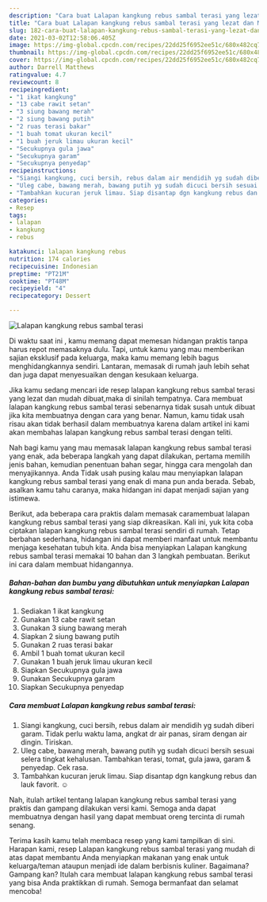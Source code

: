 ```yaml
---
description: "Cara buat Lalapan kangkung rebus sambal terasi yang lezat dan Mudah Dibuat"
title: "Cara buat Lalapan kangkung rebus sambal terasi yang lezat dan Mudah Dibuat"
slug: 182-cara-buat-lalapan-kangkung-rebus-sambal-terasi-yang-lezat-dan-mudah-dibuat
date: 2021-03-02T12:58:06.405Z
image: https://img-global.cpcdn.com/recipes/22dd25f6952ee51c/680x482cq70/lalapan-kangkung-rebus-sambal-terasi-foto-resep-utama.jpg
thumbnail: https://img-global.cpcdn.com/recipes/22dd25f6952ee51c/680x482cq70/lalapan-kangkung-rebus-sambal-terasi-foto-resep-utama.jpg
cover: https://img-global.cpcdn.com/recipes/22dd25f6952ee51c/680x482cq70/lalapan-kangkung-rebus-sambal-terasi-foto-resep-utama.jpg
author: Darrell Matthews
ratingvalue: 4.7
reviewcount: 8
recipeingredient:
- "1 ikat kangkung"
- "13 cabe rawit setan"
- "3 siung bawang merah"
- "2 siung bawang putih"
- "2 ruas terasi bakar"
- "1 buah tomat ukuran kecil"
- "1 buah jeruk limau ukuran kecil"
- "Secukupnya gula jawa"
- "Secukupnya garam"
- "Secukupnya penyedap"
recipeinstructions:
- "Siangi kangkung, cuci bersih, rebus dalam air mendidih yg sudah diberi garam. Tidak perlu waktu lama, angkat dr air panas, siram dengan air dingin. Tiriskan."
- "Uleg cabe, bawang merah, bawang putih yg sudah dicuci bersih sesuai selera tingkat kehalusan. Tambahkan terasi, tomat, gula jawa, garam &amp; penyedap. Cek rasa."
- "Tambahkan kucuran jeruk limau. Siap disantap dgn kangkung rebus dan lauk favorit. ☺"
categories:
- Resep
tags:
- lalapan
- kangkung
- rebus

katakunci: lalapan kangkung rebus 
nutrition: 174 calories
recipecuisine: Indonesian
preptime: "PT21M"
cooktime: "PT48M"
recipeyield: "4"
recipecategory: Dessert

---
```



![Lalapan kangkung rebus sambal terasi](https://img-global.cpcdn.com/recipes/22dd25f6952ee51c/680x482cq70/lalapan-kangkung-rebus-sambal-terasi-foto-resep-utama.jpg)

Di waktu  saat ini , kamu memang dapat memesan hidangan praktis tanpa harus repot memasaknya dulu. Tapi, untuk kamu yang mau memberikan sajian eksklusif pada keluarga, maka kamu memang lebih bagus menghidangkannya sendiri. Lantaran, memasak di rumah jauh lebih sehat dan juga dapat menyesuaikan dengan kesukaan keluarga.

Jika kamu sedang mencari ide resep lalapan kangkung rebus sambal terasi yang lezat dan mudah dibuat,maka di sinilah tempatnya. Cara membuat lalapan kangkung rebus sambal terasi  sebenarnya tidak susah untuk dibuat jika kita membuatnya dengan cara yang benar. Namun, kamu tidak usah risau akan tidak berhasil dalam membuatnya 
karena dalam artikel ini kami akan membahas lalapan kangkung rebus sambal terasi dengan teliti.  



Nah bagi kamu yang mau memasak lalapan kangkung rebus sambal terasi yang enak, ada beberapa langkah yang dapat dilakukan, pertama memilih jenis bahan, kemudian penentuan bahan segar, hingga cara mengolah dan menyajikannya. Anda Tidak usah pusing kalau mau menyiapkan lalapan kangkung rebus sambal terasi yang enak di mana pun anda berada. Sebab, asalkan kamu  tahu caranya, maka hidangan ini dapat menjadi sajian yang istimewa.

Berikut, ada beberapa cara praktis  dalam memasak caramembuat lalapan kangkung rebus sambal terasi yang siap dikreasikan. Kali ini, yuk kita coba ciptakan lalapan kangkung rebus sambal terasi sendiri di rumah. Tetap berbahan sederhana, hidangan ini dapat memberi manfaat untuk membantu menjaga kesehatan tubuh kita. Anda bisa menyiapkan Lalapan kangkung rebus sambal terasi memakai 10 bahan dan 3 langkah pembuatan. Berikut ini cara dalam membuat hidangannya.

<!--inarticleads1-->

##### Bahan-bahan dan bumbu yang dibutuhkan untuk menyiapkan Lalapan kangkung rebus sambal terasi:

1. Sediakan 1 ikat kangkung
1. Gunakan 13 cabe rawit setan
1. Gunakan 3 siung bawang merah
1. Siapkan 2 siung bawang putih
1. Gunakan 2 ruas terasi bakar
1. Ambil 1 buah tomat ukuran kecil
1. Gunakan 1 buah jeruk limau ukuran kecil
1. Siapkan Secukupnya gula jawa
1. Gunakan Secukupnya garam
1. Siapkan Secukupnya penyedap




<!--inarticleads2-->

##### Cara membuat Lalapan kangkung rebus sambal terasi:

1. Siangi kangkung, cuci bersih, rebus dalam air mendidih yg sudah diberi garam. Tidak perlu waktu lama, angkat dr air panas, siram dengan air dingin. Tiriskan.
1. Uleg cabe, bawang merah, bawang putih yg sudah dicuci bersih sesuai selera tingkat kehalusan. Tambahkan terasi, tomat, gula jawa, garam &amp; penyedap. Cek rasa.
1. Tambahkan kucuran jeruk limau. Siap disantap dgn kangkung rebus dan lauk favorit. ☺




Nah, itulah artikel tentang  lalapan kangkung rebus sambal terasi  yang praktis dan gampang dilakukan versi kami. Semoga anda dapat membuatnya dengan hasil yang dapat membuat oreng tercinta di rumah senang. 

Terima kasih kamu telah membaca resep yang kami tampilkan di sini. Harapan kami, resep  Lalapan kangkung rebus sambal terasi yang mudah di atas dapat membantu Anda menyiapkan makanan yang enak untuk keluarga/teman ataupun menjadi ide dalam berbisnis kuliner. Bagaimana? Gampang kan? Itulah cara membuat lalapan kangkung rebus sambal terasi yang bisa Anda praktikkan di rumah. Semoga bermanfaat dan selamat mencoba!

